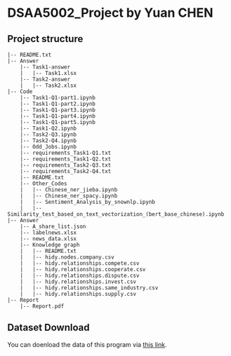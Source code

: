 # DSAA5002_Project by Yuan CHEN


## Project structure
    |-- README.txt
    |-- Answer
        |-- Task1-answer
        |   |-- Task1.xlsx
        |-- Task2-answer
        |   |-- Task2.xlsx
    |-- Code
        |-- Task1-Q1-part1.ipynb
        |-- Task1-Q1-part2.ipynb
        |-- Task1-Q1-part3.ipynb
        |-- Task1-Q1-part4.ipynb
        |-- Task1-Q1-part5.ipynb
        |-- Task1-Q2.ipynb
        |-- Task2-Q3.ipynb
        |-- Task2-Q4.ipynb
        |-- Odd_Jobs.ipynb
        |-- requirements_Task1-Q1.txt
        |-- requirements_Task1-Q2.txt
        |-- requirements_Task2-Q3.txt
        |-- requirements_Task2-Q4.txt
        |-- README.txt
        |-- Other_Codes
        |   |-- Chinese_ner_jieba.ipynb
        |   |-- Chinese_ner_spacy.ipynb
        |   |-- Sentiment_Analysis_by_snownlp.ipynb
        |   |-- Similarity_test_based_on_text_vectorization_(bert_base_chinese).ipynb
    |-- Answer
        |-- A_share_list.json
        |-- labelnews.xlsx
        |-- news_data.xlsx
        |-- Knowledge graph
        |   |-- README.txt
        |   |-- hidy.nodes.company.csv
        |   |-- hidy.relationships.compete.csv
        |   |-- hidy.relationships.cooperate.csv
        |   |-- hidy.relationships.dispute.csv
        |   |-- hidy.relationships.invest.csv
        |   |-- hidy.relationships.same_industry.csv
        |   |-- hidy.relationships.supply.csv
    |-- Report
        |-- Report.pdf

## Dataset Download
You can doenload the data of this program via [this link](https://www.bilibili.com/).

